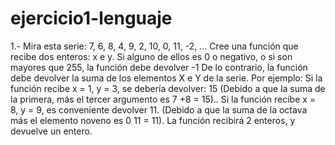 ejercicio1-lenguaje
===================

1.- Mira esta serie: 7, 6, 8, 4, 9, 2, 10, 0, 11, -2, ... Cree una función que recibe dos enteros: x e y. Si alguno de ellos es 0 o negativo, o si son mayores que 255, la función debe devolver -1 De lo contrario, la función debe devolver la suma de los elementos X e Y de la serie. Por ejemplo: Si la función recibe x = 1, y = 3, se debería devolver: 15 (Debido a que la suma de la primera, más el tercer argumento es 7 +8 = 15).. Si la función recibe x = 8, y = 9, es conveniente devolver 11. (Debido a que la suma de la octava más el elemento noveno es 0 11 = 11). La función recibirá 2 enteros, y devuelve un entero.
